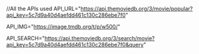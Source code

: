 //All the APIs used
API_URL="https://api.themoviedb.org/3/movie/popular?api_key=5c7d9a40d4aefdd461c130c286ebe7f0"

API_IMG="https://image.tmdb.org/t/p/w500/"

API_SEARCH="https://api.themoviedb.org/3/search/movie?api_key=5c7d9a40d4aefdd461c130c286ebe7f0&query"
